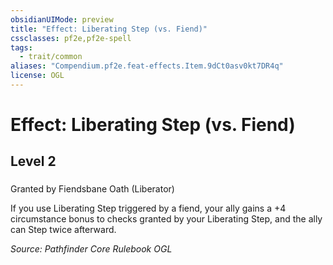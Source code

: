 ```yaml
---
obsidianUIMode: preview
title: "Effect: Liberating Step (vs. Fiend)"
cssclasses: pf2e,pf2e-spell
tags:
  - trait/common
aliases: "Compendium.pf2e.feat-effects.Item.9dCt0asv0kt7DR4q"
license: OGL
---
```

# Effect: Liberating Step (vs. Fiend)
## Level 2
### 






Granted by Fiendsbane Oath (Liberator)

If you use Liberating Step triggered by a fiend, your ally gains a +4 circumstance bonus to checks granted by your Liberating Step, and the ally can Step twice afterward.

*Source: Pathfinder Core Rulebook*
*OGL*